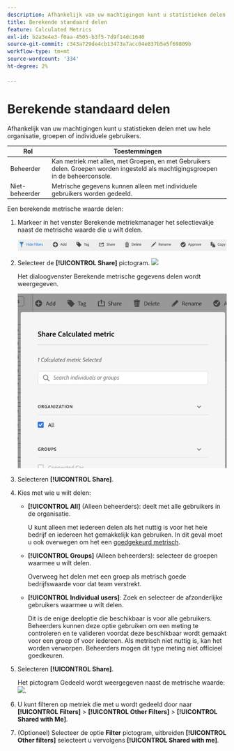 ```yaml
---
description: Afhankelijk van uw machtigingen kunt u statistieken delen met uw hele organisatie, groepen of individuele gebruikers.
title: Berekende standaard delen
feature: Calculated Metrics
exl-id: b2a3e4e3-f0aa-4505-b3f5-7d9f14dc1640
source-git-commit: c343a729de4cb13473a7acc04e837b5e5f69809b
workflow-type: tm+mt
source-wordcount: '334'
ht-degree: 2%

---
```


# Berekende standaard delen

Afhankelijk van uw machtigingen kunt u statistieken delen met uw hele organisatie, groepen of individuele gebruikers.

| Rol | Toestemmingen |
|---|---|
| Beheerder | Kan metriek met allen, met Groepen, en met Gebruikers delen. Groepen worden ingesteld als machtigingsgroepen in de beheerconsole. |
| Niet-beheerder | Metrische gegevens kunnen alleen met individuele gebruikers worden gedeeld. |

Een berekende metrische waarde delen:

1. Markeer in het venster Berekende metriekmanager het selectievakje naast de metrische waarde die u wilt delen.

   ![Het berekende metrische beheer toont de beschikbare pictogrammen over de bovenkant van het venster met inbegrip van de Filters van de Huid, Markering, Aandeel, Schrapping, en Exemplaar.](assets/cm_task_bar.png)

1. Selecteer de **[!UICONTROL Share]** pictogram. ![](https://spectrum.adobe.com/static/icons/workflow_18/Smock_Share_18_N.svg)

   Het dialoogvenster Berekende metrische gegevens delen wordt weergegeven.

   ![Deel Berekend metrisch venster met allen geselecteerd voor de Organisatie.](assets/cm_share.png)

1. Selecteren **[!UICONTROL Share]**.

1. Kies met wie u wilt delen:

   * **[!UICONTROL All]** (Alleen beheerders): deelt met alle gebruikers in de organisatie.

     U kunt alleen met iedereen delen als het nuttig is voor het hele bedrijf en iedereen het gemakkelijk kan gebruiken. In dit geval moet u ook overwegen om het een [goedgekeurd metrisch](/help/components/calc-metrics/cm-workflow/cm-approving.md).

   * **[!UICONTROL Groups]** (Alleen beheerders): selecteer de groepen waarmee u wilt delen.

     Overweeg het delen met een groep als metrisch goede bedrijfswaarde voor dat team verstrekt.

   * **[!UICONTROL Individual users]**: Zoek en selecteer de afzonderlijke gebruikers waarmee u wilt delen.

     Dit is de enige deeloptie die beschikbaar is voor alle gebruikers. Beheerders kunnen deze optie gebruiken om een meting te controleren en te valideren voordat deze beschikbaar wordt gemaakt voor een groep of voor iedereen. Als metrisch niet nuttig is, kan het worden verworpen. Beheerders mogen dit type meting niet officieel goedkeuren.

1. Selecteren **[!UICONTROL Share]**.

   Het pictogram Gedeeld wordt weergegeven naast de metrische waarde: ![](https://spectrum.adobe.com/static/icons/workflow_18/Smock_Share_18_N.svg).

1. U kunt filteren op metriek die met u wordt gedeeld door naar **[!UICONTROL Filters]** > **[!UICONTROL Other Filters]** > **[!UICONTROL Shared with Me]**.

1. (Optioneel) Selecteer de optie **Filter** pictogram, uitbreiden **[!UICONTROL Other filters]** selecteert u vervolgens **[!UICONTROL Shared with me]**.

